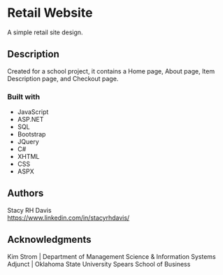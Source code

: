 # Retail Website

A simple retail site design.

## Description

Created for a school project, it contains a Home page, About page, Item Description page, and Checkout page.

### Built with

* JavaScript
* ASP.NET
* SQL
* Bootstrap
* JQuery
* C#
* XHTML
* CSS
* ASPX 

## Authors

Stacy RH Davis  
https://www.linkedin.com/in/stacyrhdavis/

## Acknowledgments

Kim Strom | Department of Management Science & Information Systems Adjunct | Oklahoma State University Spears School of Business
